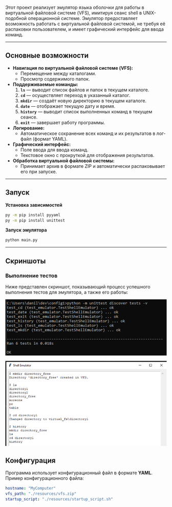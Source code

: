 

Этот проект реализует эмулятор языка оболочки для работы в виртуальной файловой системе (VFS), имитируя сеанс shell в UNIX-подобной операционной системе. Эмулятор предоставляет возможность работать с виртуальной файловой системой, не требуя её распаковки пользователем, и имеет графический интерфейс для ввода команд.

---

## Основные возможности

- **Навигация по виртуальной файловой системе (VFS):**
  - Перемещение между каталогами.
  - Просмотр содержимого папок.
- **Поддерживаемые команды:**
  1. **`ls`** — выводит список файлов и папок в текущем каталоге.
  2. **`cd`** — осуществляет переход в указанный каталог.
  3. **`mkdir`** — создаёт новую директорию в текущем каталоге.
  4. **`date`** — отображает текущую дату и время.
  5. **`history`** — выводит список выполненных команд в текущем сеансе.
  6. **`exit`** — завершает работу программы.
- **Логирование:**
  - Автоматическое сохранение всех команд и их результатов в лог-файл (формат YAML).
- **Графический интерфейс:**
  - Поле ввода для ввода команд.
  - Текстовое окно с прокруткой для отображения результатов.
- **Обработка виртуальной файловой системы:**
  - Принимает архив в формате ZIP и автоматически распаковывает его при запуске.

---

## Запуск 

**Установка зависимостей**

```bash
py -m pip install pyyaml
py -m pip install unittest
```


**Запуск эмулятора**
```bash
python main.py
```






---
## Скриншоты

### Выполнение тестов

Ниже представлен скриншот, показывающий процесс успешного выполнения тестов для эмулятора, а также его работы:

![Выполнение тестов](screenshots/test_screen.png)

![Результат работы эмулятора](screenshots/result.png)

## Конфигурация

Программа использует конфигурационный файл в формате **YAML**. Пример конфигурационного файла:

```yaml
hostname: "MyComputer"
vfs_path: "./resources/vfs.zip"
startup_script: "./resources/startup_script.sh"
